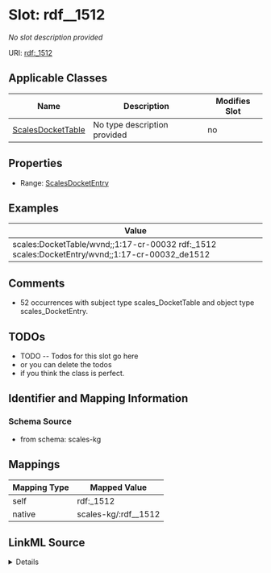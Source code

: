 

# Slot: rdf__1512


_No slot description provided_





URI: [rdf:_1512](http://www.w3.org/1999/02/22-rdf-syntax-ns#_1512)



<!-- no inheritance hierarchy -->





## Applicable Classes

| Name | Description | Modifies Slot |
| --- | --- | --- |
| [ScalesDocketTable](../classes/ScalesDocketTable.md) | No type description provided |  no  |







## Properties

* Range: [ScalesDocketEntry](../classes/ScalesDocketEntry.md)






## Examples

| Value |
| --- |
| scales:DocketTable/wvnd;;1:17-cr-00032 rdf:_1512 scales:DocketEntry/wvnd;;1:17-cr-00032_de1512 |

## Comments

* 52 occurrences with subject type scales_DocketTable and object type scales_DocketEntry.

## TODOs

* TODO -- Todos for this slot go here
* or you can delete the todos
* if you think the class is perfect.

## Identifier and Mapping Information







### Schema Source


* from schema: scales-kg




## Mappings

| Mapping Type | Mapped Value |
| ---  | ---  |
| self | rdf:_1512 |
| native | scales-kg/:rdf__1512 |




## LinkML Source

<details>
```yaml
name: rdf__1512
description: No slot description provided
todos:
- TODO -- Todos for this slot go here
- or you can delete the todos
- if you think the class is perfect.
comments:
- 52 occurrences with subject type scales_DocketTable and object type scales_DocketEntry.
examples:
- value: scales:DocketTable/wvnd;;1:17-cr-00032 rdf:_1512 scales:DocketEntry/wvnd;;1:17-cr-00032_de1512
from_schema: scales-kg
rank: 1000
slot_uri: rdf:_1512
alias: rdf__1512
domain_of:
- scales_DocketTable
range: scales_DocketEntry

```
</details>